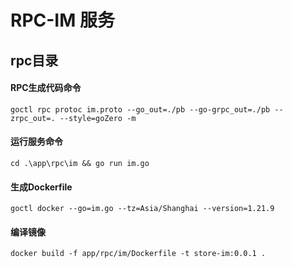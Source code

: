 # RPC-IM   服务
## rpc目录
#### RPC生成代码命令
    goctl rpc protoc im.proto --go_out=./pb --go-grpc_out=./pb --zrpc_out=. --style=goZero -m
#### 运行服务命令
    cd .\app\rpc\im && go run im.go
#### 生成Dockerfile
    goctl docker --go=im.go --tz=Asia/Shanghai --version=1.21.9
#### 编译镜像
    docker build -f app/rpc/im/Dockerfile -t store-im:0.0.1 .